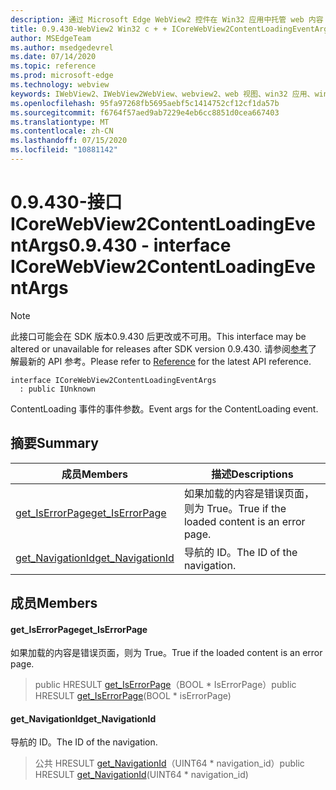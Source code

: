 ```yaml
---
description: 通过 Microsoft Edge WebView2 控件在 Win32 应用中托管 web 内容
title: 0.9.430-WebView2 Win32 c + + ICoreWebView2ContentLoadingEventArgs
author: MSEdgeTeam
ms.author: msedgedevrel
ms.date: 07/14/2020
ms.topic: reference
ms.prod: microsoft-edge
ms.technology: webview
keywords: IWebView2、IWebView2WebView、webview2、web 视图、win32 应用、win32、edge、ICoreWebView2、ICoreWebView2Host、浏览器控件、边缘 html
ms.openlocfilehash: 95fa97268fb5695aebf5c1414752cf12cf1da57b
ms.sourcegitcommit: f6764f57aed9ab7229e4eb6cc8851d0cea667403
ms.translationtype: MT
ms.contentlocale: zh-CN
ms.lasthandoff: 07/15/2020
ms.locfileid: "10881142"
---
```

# <span data-ttu-id="f0360-104">0.9.430-接口 ICoreWebView2ContentLoadingEventArgs</span><span class="sxs-lookup"><span data-stu-id="f0360-104">0.9.430 - interface ICoreWebView2ContentLoadingEventArgs</span></span> 

> [!NOTE]
> <span data-ttu-id="f0360-105">此接口可能会在 SDK 版本0.9.430 后更改或不可用。</span><span class="sxs-lookup"><span data-stu-id="f0360-105">This interface may be altered or unavailable for releases after SDK version 0.9.430.</span></span> <span data-ttu-id="f0360-106">请参阅[参考](../../../webview2-api-reference.md)了解最新的 API 参考。</span><span class="sxs-lookup"><span data-stu-id="f0360-106">Please refer to [Reference](../../../webview2-api-reference.md) for the latest API reference.</span></span>

```
interface ICoreWebView2ContentLoadingEventArgs
  : public IUnknown
```

<span data-ttu-id="f0360-107">ContentLoading 事件的事件参数。</span><span class="sxs-lookup"><span data-stu-id="f0360-107">Event args for the ContentLoading event.</span></span>

## <span data-ttu-id="f0360-108">摘要</span><span class="sxs-lookup"><span data-stu-id="f0360-108">Summary</span></span>

 <span data-ttu-id="f0360-109">成员</span><span class="sxs-lookup"><span data-stu-id="f0360-109">Members</span></span>                        | <span data-ttu-id="f0360-110">描述</span><span class="sxs-lookup"><span data-stu-id="f0360-110">Descriptions</span></span>
--------------------------------|---------------------------------------------
[<span data-ttu-id="f0360-111">get_IsErrorPage</span><span class="sxs-lookup"><span data-stu-id="f0360-111">get_IsErrorPage</span></span>](#get_iserrorpage) | <span data-ttu-id="f0360-112">如果加载的内容是错误页面，则为 True。</span><span class="sxs-lookup"><span data-stu-id="f0360-112">True if the loaded content is an error page.</span></span>
[<span data-ttu-id="f0360-113">get_NavigationId</span><span class="sxs-lookup"><span data-stu-id="f0360-113">get_NavigationId</span></span>](#get_navigationid) | <span data-ttu-id="f0360-114">导航的 ID。</span><span class="sxs-lookup"><span data-stu-id="f0360-114">The ID of the navigation.</span></span>

## <span data-ttu-id="f0360-115">成员</span><span class="sxs-lookup"><span data-stu-id="f0360-115">Members</span></span>

#### <span data-ttu-id="f0360-116">get_IsErrorPage</span><span class="sxs-lookup"><span data-stu-id="f0360-116">get_IsErrorPage</span></span> 

<span data-ttu-id="f0360-117">如果加载的内容是错误页面，则为 True。</span><span class="sxs-lookup"><span data-stu-id="f0360-117">True if the loaded content is an error page.</span></span>

> <span data-ttu-id="f0360-118">public HRESULT [get_IsErrorPage](#get_iserrorpage)（BOOL \* IsErrorPage）</span><span class="sxs-lookup"><span data-stu-id="f0360-118">public HRESULT [get_IsErrorPage](#get_iserrorpage)(BOOL \* isErrorPage)</span></span>

#### <span data-ttu-id="f0360-119">get_NavigationId</span><span class="sxs-lookup"><span data-stu-id="f0360-119">get_NavigationId</span></span> 

<span data-ttu-id="f0360-120">导航的 ID。</span><span class="sxs-lookup"><span data-stu-id="f0360-120">The ID of the navigation.</span></span>

> <span data-ttu-id="f0360-121">公共 HRESULT [get_NavigationId](#get_navigationid)（UINT64 \* navigation_id）</span><span class="sxs-lookup"><span data-stu-id="f0360-121">public HRESULT [get_NavigationId](#get_navigationid)(UINT64 \* navigation_id)</span></span>

